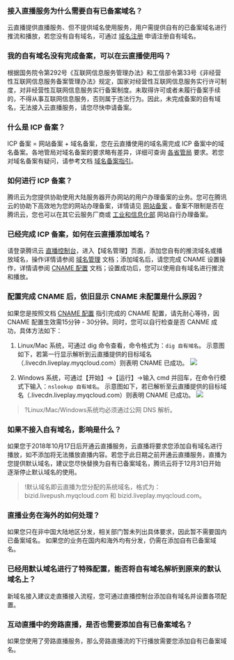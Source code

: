 
### 接入直播服务为什么需要自有已备案域名？
云直播提供直播服务、但不提供域名使用服务，用户需提供自有的已备案域名进行推流和播放，若您没有自有域名，可通过 [域名注册](https://dnspod.cloud.tencent.com/?from=qcloudProductDns) 申请注册自有域名。
### 我的自有域名没有完成备案，可以在云直播使用吗？
根据国务院令第292号《互联网信息服务管理办法》和工信部令第33号《非经营性互联网信息服务备案管理办法》规定，国家对经营性互联网信息服务实行许可制度，对非经营性互联网信息服务实行备案制度。未取得许可或者未履行备案手续的，不得从事互联网信息服务，否则属于违法行为。因此，未完成备案的自有域名，无法接入云直播服务，请您尽快申请备案。
### 什么是 ICP 备案？
ICP 备案 = 网站备案 + 域名备案，您在云直播使用的域名需完成 ICP 备案中的域名备案。各地管局对域名备案的要求略有差异，详细可查询 [各省管局](https://cloud.tencent.com/document/product/243/3474) 要求。若您对域名备案有疑问，请参考文档 [域名备案指引](https://cloud.tencent.com/document/product/243/18909)。

### 如何进行 ICP 备案？
腾讯云为您提供协助使用大陆服务器开办网站的用户办理备案的业务。您可在腾讯云的协助下高效地为您的网站办理备案，详情请见 [网站备案](https://cloud.tencent.com/product/ba?from=qcloudProductBa) 。备案不限制是否在腾讯云，您也可以在其它云服务厂商或 [工业和信息化部](http://www.beian.miit.gov.cn) 网站自行办理备案。

### 已经完成 ICP 备案，如何在云直播添加域名？
请登录腾讯云 [直播控制台](https://console.cloud.tencent.com/live)，进入【域名管理】页面，添加您自有的推流域名或播放域名，操作详情请参阅 [域名管理](https://cloud.tencent.com/document/product/267/30559) 文档；添加域名后，请您完成 CNAME 设置操作，详情请参阅 [CNAME 配置](https://cloud.tencent.com/document/product/267/30560) 文档；设置成功后，您可以使用自有域名进行推流和播放。

### 配置完成 CNAME 后，依旧显示 CNAME 未配置是什么原因？
如果您是按照文档 [CNAME 配置](https://cloud.tencent.com/document/product/267/30560) 指引完成的 CNAME 配置，请先耐心等待，因 CNAME 配置生效需15分钟 - 30分钟。同时，您可以自行检查是否 CANME 成功，具体方法如下：
1. Linux/Mac 系统，可通过 dig 命令查看，命令格式为：`dig 自有域名`。
示意图如下，若第一行显示解析到云直播提供的目标域名（.livecdn.liveplay.myqcloud.com）则表明 CNAME 已成功。
![](https://main.qcloudimg.com/raw/bcec06bf22b040aad2ed798508b13209.png)

2. Windows 系统，可通过【开始】→【运行】→输入 cmd 并回车，在命令行模式下输入：`nslookup 自有域名`。
示意图如下，若已解析至云直播提供的目标域名（.livecdn.liveplay.myqcloud.com）则表明 CNAME 已成功。
![](https://main.qcloudimg.com/raw/f500a7f357a0335866014d064f1a1464.png)

>?Linux/Mac/Windows系统均必须通过公网 DNS 解析。

### 如果不接入自有域名，影响是什么？
如果您于2018年10月17日后开通云直播服务，云直播将要求您添加自有域名进行播放，如不添加将无法播放直播内容。若您于此日期之前开通云直播服务，直播为您提供默认域名，建议您尽快替换为自有已备案域名，腾讯云将于12月31日开始逐渐停止默认域名的使用。
>!默认域名即云直播为您分配的系统域名，格式为：bizid.livepush.myqcloud.com 和 bizid.liveplay.myqcloud.com。

### 直播业务在海外的如何处理？
如果您只在非中国大陆地区分发，相关部门暂未列出具体要求，因此暂不需要国内已备案域名。
如果您的业务在国内和海外均有分发，仍需在添加自有已备案域名。

### 已经用默认域名进行了特殊配置，能否将自有域名解析到原来的默认域名上？
新域名接入建议走直播接入流程，您可通过直播控制台添加自有域名并设置各项配置。

### 互动直播中的旁路直播，是否也需要添加自有已备案域名？
如果您使用了旁路直播服务，那么旁路直播流的下行播放需要您添加自有已备案域名。
